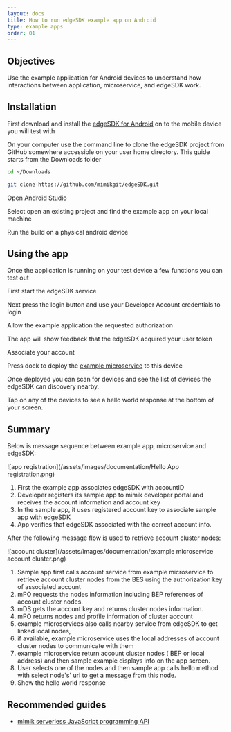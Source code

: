 ```yaml
---
layout: docs
title: How to run edgeSDK example app on Android
type: example apps
order: 01
---
```


## Objectives

Use the example application for Android devices to understand how interactions between application, microservice, and edgeSDK work.

## Installation

First download and install the [edgeSDK for Android](/docs/1.2.0/installation/android.html) on to the mobile device you will test with

On your computer use the command line to clone the edgeSDK project from GitHub somewhere accessible on your user home directory. This guide starts from the Downloads folder

```bash
cd ~/Downloads
```

```bash
git clone https://github.com/mimikgit/edgeSDK.git
```

Open Android Studio

Select open an existing project and find the example app on your local machine

Run the build on a physical android device

## Using the app

Once the application is running on your test device a few functions you can test out

First start the edgeSDK service

Next press the login button and use your Developer Account credentials to login

Allow the example application the requested authorization

The app will show feedback that the edgeSDK acquired your user token

Associate your account

Press dock to deploy the [example microservice](/docs/1.2.0/microservices/how-to-deploy-example-microservice.html) to this device

Once deployed you can scan for devices and see the list of devices the edgeSDK can discovery nearby.

Tap on any of the devices to see a hello world response at the bottom of your screen.

## Summary

Below is message sequence between example app, microservice and edgeSDK:

![app registration](/assets/images/documentation/Hello App registration.png)

1. First the example app associates edgeSDK with accountID
1. Developer registers its sample app to mimik developer portal and receives the account information and account key
1. In the sample app, it uses registered account key to associate sample app with edgeSDK 
1. App verifies that edgeSDK associated with the correct account info.

After  the following message flow is used to retrieve account cluster nodes:

![account cluster](/assets/images/documentation/example microservice account cluster.png)

1. Sample app first calls account service from example microservice to retrieve account cluster nodes from the BES using the authorization key of associated account
1. mPO requests the nodes information  including BEP references of account cluster nodes.
1. mDS gets the account key and returns cluster nodes information.
1. mPO returns nodes and profile information of cluster account
1. example microservices also calls nearby service from edgeSDK to get linked local nodes,
1. if available, example microservice uses the local addresses of account cluster nodes to communicate with them
1. example microservice return account cluster nodes ( BEP or local address)  and then sample example displays info on the app screen.
1. User selects one of the nodes and then sample app calls hello method with select node's' url to get a message from this node.
1. Show the hello world response

## Recommended guides

- [mimik serverless JavaScript programming API](/docs/1.2.0/resources/how-to-use-mimik-serverless-javascript-programming-api.html)